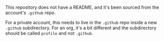 This repository does not have a README, and it's been sourced from the account's `.github` repo.

For a private account, this needs to live in the `.github` repo inside a new `.github` subdirectory. For an org, it's a bit different and the subdirectory should be called `profile` and not `.github`.

<!-- https://www.freecodecamp.org/news/how-to-use-the-dot-github-repository/ -->
